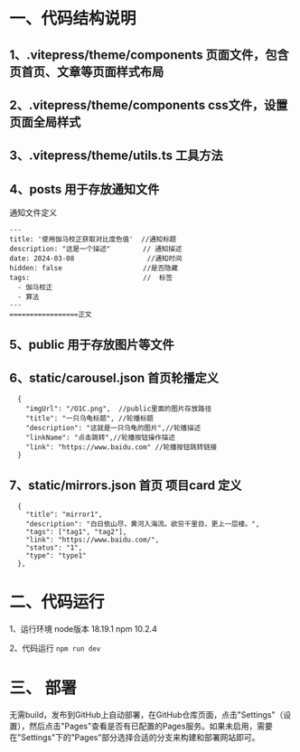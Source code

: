 # 一、代码结构说明
## 1、.vitepress/theme/components 页面文件，包含页首页、文章等页面样式布局
## 2、.vitepress/theme/components css文件，设置页面全局样式
## 3、.vitepress/theme/utils.ts 工具方法
## 4、posts 用于存放通知文件
通知文件定义
```
---
title: '使用伽马校正获取对比度色值'  //通知标题
description: "这是一个描述"        // 通知描述
date: 2024-03-08                  //通知时间
hidden: false                    //是否隐藏
tags:                            //  标签
  - 伽马校正
  - 算法
---
=================正文
```
## 5、public 用于存放图片等文件
## 6、static/carousel.json 首页轮播定义
```
  {
    "imgUrl": "/O1C.png",  //public里面的图片存放路径
    "title": "一只乌龟标题", //轮播标题
    "description": "这就是一只乌龟的图片",//轮播描述
    "linkName": "点击跳转",//轮播按钮操作描述
    "link": "https://www.baidu.com" //轮播按钮跳转链接
  }
```
## 7、static/mirrors.json 首页 项目card 定义

```
  {
    "title": "mirror1",
    "description": "白日依山尽，黄河入海流。欲穷千里目，更上一层楼。",
    "tags": ["tag1", "tag2"],
    "link": "https://www.baidu.com/",
    "status": "1",
    "type": "type1"
  },
```
# 二、代码运行
1、运行环境
  node版本 18.19.1 
  npm 10.2.4

2、代码运行 
`
npm run dev
`

# 三、 部署

无需build，发布到GitHub上自动部署，在GitHub仓库页面，点击"Settings"（设置），然后点击"Pages"查看是否有已配置的Pages服务。如果未启用，需要在"Settings"下的"Pages"部分选择合适的分支来构建和部署网站即可。



